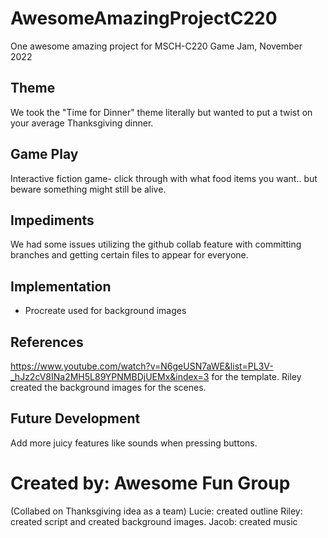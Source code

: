 # AwesomeAmazingProjectC220
One awesome amazing project for MSCH-C220 Game Jam, November 2022

## Theme
We took the "Time for Dinner" theme literally but wanted to put a twist on your average Thanksgiving dinner.

## Game Play
Interactive fiction game- click through with what food items you want.. but beware something might still be alive.

## Impediments
We had some issues utilizing the github collab feature with committing branches and getting certain files to appear for everyone.

## Implementation
- Procreate used for background images

## References
https://www.youtube.com/watch?v=N6geUSN7aWE&list=PL3V-_hJz2cV8INa2MH5L89YPNMBDjUEMx&index=3 for the template. 
Riley created the background images for the scenes. 

## Future Development
Add more juicy features like sounds when pressing buttons.

# Created by: Awesome Fun Group 
(Collabed on Thanksgiving idea as a team)
Lucie: created outline
Riley: created script and created background images.
Jacob: created music 
